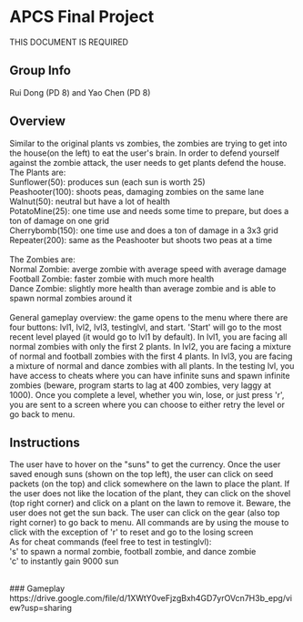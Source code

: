 # APCS Final Project
THIS DOCUMENT IS REQUIRED
## Group Info
Rui Dong (PD 8) and Yao Chen (PD 8)
## Overview
Similar to the original plants vs zombies, the zombies are trying to get into the house(on the left) to eat the user's brain. In order to defend yourself against the zombie attack, the user needs to get plants defend the house.<br>
The Plants are:<br>
Sunflower(50): produces sun (each sun is worth 25)<br>
Peashooter(100): shoots peas, damaging zombies on the same lane<br>
Walnut(50): neutral but have a lot of health<br>
PotatoMine(25): one time use and needs some time to prepare, but does a ton of damage on one grid<br>
Cherrybomb(150): one time use and does a ton of damage in a 3x3 grid<br>
Repeater(200): same as the Peashooter but shoots two peas at a time<br>
<br>
The Zombies are:<br>
Normal Zombie: averge zombie with average speed with average damage<br>
Football Zombie: faster zombie with much more health<br>
Dance Zombie: slightly more health than average zombie and is able to spawn normal zombies around it <br>
<br>
General gameplay overview: the game opens to the menu where there are four buttons: lvl1, lvl2, lvl3, testinglvl, and start. 'Start' will go to the most recent level played (it would go to lvl1 by default). In lvl1, you are facing all normal zombies with only the first 2 plants. In lvl2, you are facing a mixture of normal and football zombies with the first 4 plants. In lvl3, you are facing a mixture of normal and dance zombies with all plants. In the testing lvl, you have access to cheats where you can have infinite suns and spawn infinite zombies (beware, program starts to lag at 400 zombies, very laggy at 1000). Once you complete a level, whether you win, lose, or just press 'r', you are sent to a screen where you can choose to either retry the level or go back to menu.
## Instructions
The user have to hover on the "suns" to get the currency. Once the user saved enough suns (shown on the top left), the user can click on seed packets (on the top) and click somewhere on the lawn to place the plant. If the user does not like the location of the plant, they can click on the shovel (top right corner) and click on a plant on the lawn to remove it. Beware, the user does not get the sun back. The user can click on the gear (also top right corner) to go back to menu. All commands are by using the mouse to click with the exception of 'r' to reset and go to the losing screen <br>
As for cheat commands (feel free to test in testinglvl): <br>
's' to spawn a normal zombie, football zombie, and dance zombie <br>
'c' to instantly gain 9000 sun<br>

<br>
### Gameplay
https://drive.google.com/file/d/1XWtY0veFjzgBxh4GD7yrOVcn7H3b_epg/view?usp=sharing

